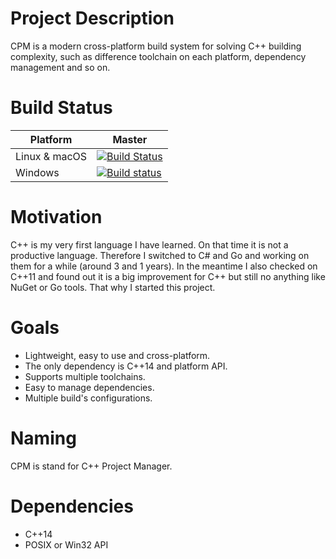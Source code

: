 # Project Description
CPM is a modern cross-platform build system for solving C++ building complexity,
such as difference toolchain on each platform, dependency management and so on.

# Build Status
|Platform     |Master                                                                                                                                                            |
|-------------|------------------------------------------------------------------------------------------------------------------------------------------------------------------|
|Linux & macOS|[![Build Status](https://travis-ci.org/ultimaweapon/cpm.svg?branch=master)](https://travis-ci.org/ultimaweapon/cpm)                                               |
|Windows      |[![Build status](https://ci.appveyor.com/api/projects/status/v1ddnjc6r3m1n92x/branch/master?svg=true)](https://ci.appveyor.com/project/ExUltima/cpm/branch/master)|

# Motivation
C++ is my very first language I have learned. On that time it is not a productive language.
Therefore I switched to C# and Go and working on them for a while (around 3 and 1 years).
In the meantime I also checked on C++11 and found out it is a big improvement for C++ but
still no anything like NuGet or Go tools. That why I started this project.

# Goals
* Lightweight, easy to use and cross-platform.
* The only dependency is C++14 and platform API.
* Supports multiple toolchains.
* Easy to manage dependencies.
* Multiple build's configurations.

# Naming
CPM is stand for C++ Project Manager.

# Dependencies
* C++14
* POSIX or Win32 API
